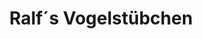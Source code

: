 ---
title: "Ralf´s Vogelstübchen"
url: /georgsmarienhuette/ralf-s-vogelstuebchen/
shop: Allgemein
---